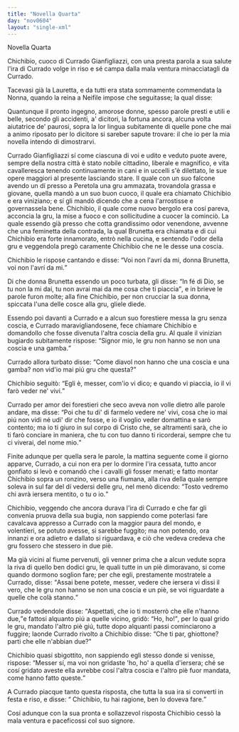 ```yaml
---
title: "Novella Quarta"
day: "nov0604"
layout: "single-xml"
---
```

<div id="nov0604" type="novella" who="neifile">
<head>Novella Quarta</head>
<argument>
<p>
<milestone id="p06040001"/>
<name persref="chichibio" type="person">Chichibio</name>, cuoco di 
            <name persref="curradogianfigliazzi" type="person">Currado Gianfigliazzi</name>, con una presta parola a sua salute l'ira di 
            <name persref="curradogianfigliazzi" type="person">Currado</name> volge in riso e sé campa dalla mala ventura minacciatagli da 
            <name persref="curradogianfigliazzi" type="person">Currado</name>.</p>
</argument>
<div3 type="commentary" who="author">
<p>
<milestone id="p06040002"/>Tacevasi già la 
            <name persref="lauretta" type="person">Lauretta</name>, e da tutti era stata sommamente commendata la 
            <name persref="nonnapulci" type="person">Nonna</name>, quando la 
            <name persref="elissa" type="person">reina</name> a 
            <name persref="neifile" type="person">Neifile</name> impose che seguitasse; la qual disse:</p>
</div3>
<div3 type="commentary" who="neifile">
<p>
<milestone id="p06040003"/>Quantunque il pronto ingegno, amorose donne, spesso parole presti e utili e belle, secondo gli accidenti, a' dicitori, la fortuna ancora, alcuna volta aiutatrice de' paurosi, sopra la lor lingua subitamente di quelle pone che mai a animo riposato per lo dicitore si sareber sapute trovare: il che io per la mia novella intendo di dimostrarvi.</p>
</div3>
<p>
<milestone id="p06040004"/>
<name persref="curradogianfigliazzi" type="person">Currado Gianfigliazzi</name> sí come ciascuna di voi e udito e veduto puote avere, sempre della nostra città è stato nobile cittadino, liberale e magnifico, e vita cavalleresca tenendo continuamente in cani e in uccelli s'è dilettato, le sue opere maggiori al presente lasciando stare. 
          <milestone id="p06040005"/>Il quale con un suo falcone avendo un dí presso a 
          <name placeref="peretola" type="place">Peretola</name> una gru ammazata, trovandola grassa e giovane, quella mandò a un suo buon cuoco, il quale era chiamato 
          <name persref="chichibio" type="person">Chichibio</name> e era viniziano; e sí gli mandò dicendo che a cena l'arrostisse e governassela bene. 
          <milestone id="p06040006"/>
<name persref="chichibio" type="person">Chichibio</name>, il quale come nuovo bergolo era cosí pareva, acconcia la gru, la mise a fuoco e con sollicitudine a cuocer la cominciò. 
          <milestone id="p06040007"/>La quale essendo già presso che cotta grandissimo odor venendone, avvenne che una feminetta della contrada, la qual 
          <name persref="brunetta" type="person">Brunetta</name> era chiamata e di cui 
          <name persref="chichibio" type="person">Chichibio</name> era forte innamorato, entrò nella cucina, e sentendo l'odor della gru e veggendola pregò caramente 
          <name persref="chichibio" type="person">Chichibio</name> che ne le desse una coscia.</p>
<p>
<milestone id="p06040008"/>
<name persref="chichibio" type="person">Chichibio</name> le rispose cantando e disse: 
          <q direct="unspecified" who="chichibio">Voi non l'avrí da mi, donna 
          <name persref="brunetta" type="person">Brunetta</name>, voi non l'avrí da mi.</q></p>
<p>
<milestone id="p06040009"/>Di che donna 
          <name persref="brunetta" type="person">Brunetta</name> essendo un poco turbata, gli disse: 
          <q direct="unspecified" who="brunetta">In fé di Dio, se tu non la mi dai, tu non avrai mai da me cosa che ti piaccia</q>, e in brieve le parole furon molte; alla fine 
          <name persref="chichibio" type="person">Chichibio</name>, per non crucciar la sua donna, spiccata l'una delle cosce alla gru, gliele diede.</p>
<p>
<milestone id="p06040010"/>Essendo poi davanti a 
          <name persref="curradogianfigliazzi" type="person">Currado</name> e a alcun suo forestiere messa la gru senza coscia, e 
          <name persref="curradogianfigliazzi" type="person">Currado</name> maravigliandosene, fece chiamare 
          <name persref="chichibio" type="person">Chichibio</name> e domandollo che fosse divenuta l'altra coscia della gru. Al quale il vinizian bugiardo subitamente rispose: 
          <q direct="unspecified" who="chichibio">Signor mio, le gru non hanno se non una coscia e una gamba.</q></p>
<p>
<milestone id="p06040011"/>
<name persref="curradogianfigliazzi" type="person">Currado</name> allora turbato disse: 
          <q direct="unspecified" who="curradogianfigliazzi">Come diavol non hanno che una coscia e una gamba? non vid'io mai piú gru che questa?</q></p>
<p>
<milestone id="p06040012"/>
<name persref="chichibio" type="person">Chichibio</name> seguitò: 
          <q direct="unspecified" who="chichibio">Egli è, messer, com'io vi dico; e quando vi piaccia, io il vi farò veder ne' vivi.</q></p>
<p>
<milestone id="p06040013"/>
<name persref="curradogianfigliazzi" type="person">Currado</name> per amor dei forestieri che seco aveva non volle dietro alle parole andare, ma disse: 
          <q direct="unspecified" who="curradogianfigliazzi">Poi che tu di' di farmelo vedere ne' vivi, cosa che io mai piú non vidi né udi' dir che fosse, e io il voglio veder domattina e sarò contento; ma io ti giuro in sul corpo di Cristo che, se altramenti sarà, che io ti farò conciare in maniera, che tu con tuo danno ti ricorderai, sempre che tu ci viverai, del nome mio.</q></p>
<p>
<milestone id="p06040014"/>Finite adunque per quella sera le parole, la mattina seguente come il giorno apparve, 
          <name persref="curradogianfigliazzi" type="person">Currado</name>, a cui non era per lo dormire l'ira cessata, tutto ancor gonfiato si levò e comandò che i cavalli gli fosser menati; e fatto montar 
          <name persref="chichibio" type="person">Chichibio</name> sopra un ronzino, verso una fiumana, alla riva della quale sempre soleva in sul far del dí vedersi delle gru, nel menò dicendo: 
          <q direct="unspecified" who="curradogianfigliazzi">Tosto vedremo chi avrà iersera mentito, o tu o io.</q></p>
<p>
<milestone id="p06040015"/>
<name persref="chichibio" type="person">Chichibio</name>, veggendo che ancora durava l'ira di 
          <name persref="curradogianfigliazzi" type="person">Currado</name> e che far gli convenia pruova della sua bugia, non sappiendo come poterlasi fare cavalcava appresso a 
          <name persref="curradogianfigliazzi" type="person">Currado</name> con la maggior paura del mondo, e volentieri, se potuto avesse, si sarebbe fuggito; ma non potendo, ora innanzi e ora adietro e dallato si riguardava, e ciò che vedeva credeva che gru fossero che stessero in due piè.</p>
<p>
<milestone id="p06040016"/>Ma già vicini al fiume pervenuti, gli venner prima che a alcun vedute sopra la riva di quello ben dodici gru, le quali tutte in un piè dimoravano, si come quando dormono soglion fare; per che egli, prestamente mostratele a 
          <name persref="curradogianfigliazzi" type="person">Currado</name>, disse: 
          <q direct="unspecified" who="chichibio">Assai bene potete, messer, vedere che iersera vi dissi il vero, che le gru non hanno se non una coscia e un piè, se voi riguardate a quelle che colà stanno.</q></p>
<p>
<milestone id="p06040017"/>
<name persref="curradogianfigliazzi" type="person">Currado</name> vedendole disse: 
          <q direct="unspecified" who="curradogianfigliazzi">Aspettati, che io ti mosterrò che elle n'hanno due,</q>e fattosi alquanto piú a quelle vicino, gridò: 
          <q direct="unspecified">Ho, ho!</q>, per lo qual grido le gru, mandato l'altro piè giú, tutte dopo alquanti passi cominciarono a fuggire; laonde 
          <name persref="curradogianfigliazzi" type="person">Currado</name> rivolto a 
          <name persref="chichibio" type="person">Chichibio</name> disse: 
          <q direct="unspecified">Che ti par, ghiottone? parti che elle n'abbian due?</q></p>
<p>
<milestone id="p06040018"/>
<name persref="chichibio" type="person">Chichibio</name> quasi sbigottito, non sappiendo egli stesso donde si venisse, rispose: 
          <q direct="unspecified" who="chichibio">Messer sí, ma voi non gridaste 'ho, ho' a quella d'iersera; ché se cosí gridato aveste ella avrebbe cosí l'altra coscia e l'altro piè fuor mandata, come hanno fatto queste.</q></p>
<p>
<milestone id="p06040019"/>A 
          <name persref="curradogianfigliazzi" type="person">Currado</name> piacque tanto questa risposta, che tutta la sua ira si convertí in festa e riso, e disse: 
          <q direct="unspecified" who="curradogianfigliazzi">
<name persref="chichibio" type="person">Chichibio</name>, tu hai ragione, ben lo doveva fare.</q></p>
<p>
<milestone id="p06040020"/>Cosí adunque con la sua pronta e sollazzevol risposta 
          <name persref="chichibio" type="person">Chichibio</name> cessò la mala ventura e paceficossi col suo signore.</p>
</div>